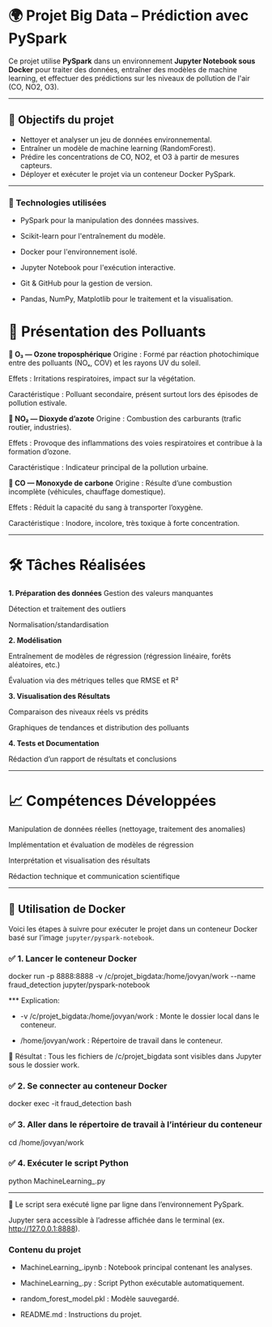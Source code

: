# 🌍 Projet Big Data – Prédiction avec PySpark

Ce projet utilise **PySpark** dans un environnement **Jupyter Notebook sous Docker** pour traiter des données, entraîner des modèles de machine learning, et effectuer des prédictions sur les niveaux de pollution de l'air (CO, NO2, O3).

---

## 🚀 Objectifs du projet

- Nettoyer et analyser un jeu de données environnemental.
- Entraîner un modèle de machine learning (RandomForest).
- Prédire les concentrations de CO, NO2, et O3 à partir de mesures capteurs.
- Déployer et exécuter le projet via un conteneur Docker PySpark.
---

### 🧠 Technologies utilisées
- PySpark pour la manipulation des données massives.

- Scikit-learn pour l'entraînement du modèle.

- Docker pour l'environnement isolé.

- Jupyter Notebook pour l'exécution interactive.

- Git & GitHub pour la gestion de version.

- Pandas, NumPy, Matplotlib pour le traitement et la visualisation.


# 🧪 Présentation des Polluants
**🔸 O₃ — Ozone troposphérique**
Origine : Formé par réaction photochimique entre des polluants (NOₓ, COV) et les rayons UV du soleil.

Effets : Irritations respiratoires, impact sur la végétation.

Caractéristique : Polluant secondaire, présent surtout lors des épisodes de pollution estivale.

**🔸 NO₂ — Dioxyde d’azote**
Origine : Combustion des carburants (trafic routier, industries).

Effets : Provoque des inflammations des voies respiratoires et contribue à la formation d’ozone.

Caractéristique : Indicateur principal de la pollution urbaine.

**🔸 CO — Monoxyde de carbone**
Origine : Résulte d’une combustion incomplète (véhicules, chauffage domestique).

Effets : Réduit la capacité du sang à transporter l’oxygène.

Caractéristique : Inodore, incolore, très toxique à forte concentration.

---
# 🛠️ Tâches Réalisées
**1. Préparation des données**
Gestion des valeurs manquantes

Détection et traitement des outliers

Normalisation/standardisation

**2. Modélisation**

Entraînement de modèles de régression (régression linéaire, forêts aléatoires, etc.)

Évaluation via des métriques telles que RMSE et R²

**3. Visualisation des Résultats**

Comparaison des niveaux réels vs prédits

Graphiques de tendances et distribution des polluants

**4. Tests et Documentation**

Rédaction d’un rapport de résultats et conclusions

---

# 📈 Compétences Développées
Manipulation de données réelles (nettoyage, traitement des anomalies)

Implémentation et évaluation de modèles de régression

Interprétation et visualisation des résultats

Rédaction technique et communication scientifique

---


## 🐳 Utilisation de Docker

Voici les étapes à suivre pour exécuter le projet dans un conteneur Docker basé sur l’image `jupyter/pyspark-notebook`.

### ✅ 1. Lancer le conteneur Docker


docker run -p 8888:8888 -v /c/projet_bigdata:/home/jovyan/work --name fraud_detection jupyter/pyspark-notebook

*** Explication:
* -v /c/projet_bigdata:/home/jovyan/work : Monte le dossier local dans le conteneur.

* /home/jovyan/work : Répertoire de travail dans le conteneur.

📁 Résultat : Tous les fichiers de /c/projet_bigdata sont visibles dans Jupyter sous le dossier work.

### ✅ 2. Se connecter au conteneur Docker
docker exec -it fraud_detection bash

### ✅ 3. Aller dans le répertoire de travail à l’intérieur du conteneur
cd /home/jovyan/work

### ✅ 4. Exécuter le script Python
python MachineLearning_.py

---
🧠 Le script sera exécuté ligne par ligne dans l’environnement PySpark.

Jupyter sera accessible à l’adresse affichée dans le terminal (ex. http://127.0.0.1:8888).

### Contenu du projet
- MachineLearning_.ipynb : Notebook principal contenant les analyses.

- MachineLearning_.py : Script Python exécutable automatiquement.

- random_forest_model.pkl : Modèle sauvegardé.

- README.md : Instructions du projet.



